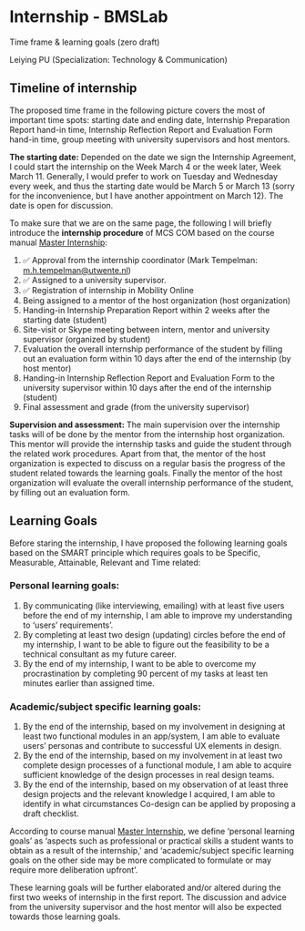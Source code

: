 # Internship - BMSLab

Time frame & learning goals (zero draft)

Leiying PU (Specialization: Technology & Communication)


## Timeline of internship


The proposed time frame in the following picture covers the most of important time spots: starting date and ending date, Internship Preparation Report hand-in time, Internship Reflection Report and Evaluation Form hand-in time, group meeting with university supervisors and host mentors. 


**The starting date:** Depended on the date we sign the Internship Agreement, I could start the internship on the Week March 4 or the week later, Week March 11. Generally, I would prefer to work on Tuesday and Wednesday every week, and thus the starting date would be March 5 or March 13 (sorry for the inconvenience, but I have another appointment on March 12). The date is open for discussion. 


To make sure that we are on the same page, the following I will briefly introduce the **internship procedure** of MCS COM based on the course manual [Master Internship](https://www.utwente.nl/en/com/graduation-web/master/internship/manual.pdf):

1. ✅ Approval from the internship coordinator (Mark Tempelman: m.h.tempelman@utwente.nl)
2. ✅ Assigned to a university supervisor. 
3. ✅ Registration of internship in Mobility Online
4. Being assigned to a mentor of the host organization (host organization)
5. Handing-in Internship Preparation Report within 2 weeks after the starting date (student)
6. Site-visit or Skype meeting between intern, mentor and university supervisor (organized by student)
7. Evaluation the overall internship performance of the student by filling out an evaluation form within 10 days after the end of the internship (by host mentor)
8. Handing-in Internship Reflection Report and Evaluation Form to the university supervisor within 10 days after the end of the internship (student)
9. Final assessment and grade (from the university supervisor)   

**Supervision and assessment:** The main supervision over the internship tasks will of be done by the mentor from the internship host organization. This mentor will provide the internship tasks and guide the student through the related work procedures. Apart from that, the mentor of the host organization is expected to discuss on a regular basis the progress of the student related towards the learning goals. Finally the mentor of the host organization will evaluate the overall internship performance of the student, by filling out an evaluation form. 

## Learning Goals
Before staring the internship, I have proposed the following learning goals based on the SMART principle which requires goals to be Specific, Measurable, Attainable, Relevant and Time related:

### Personal learning goals:
1. By communicating (like interviewing, emailing) with at least five users before the end of my internship, I am able to improve my understanding to ‘users’ requirements’. 
1. By completing at least two design (updating) circles before the end of my internship, I want to be able to figure out the feasibility to be a technical consultant  as my future career.
1. By the end of my internship, I want to be able to overcome my procrastination by completing 90 percent of my tasks at least ten minutes earlier than assigned time.

### Academic/subject specific learning goals:
1. By the end of the internship, based on my involvement in designing at least two functional modules in an app/system, I am able to evaluate users’ personas and contribute to successful UX elements in design.
1. By the end of the internship, based on my involvement in at least two complete design processes of a functional module, I am able to acquire sufficient knowledge of the design processes in real design teams. 
1. By the end of the internship, based on my observation of at least three design projects and the relevant knowledge I acquired, I am able to identify in what circumstances Co-design can be applied by proposing a draft checklist. 

According to course manual [Master Internship](https://www.utwente.nl/en/com/graduation-web/master/internship/manual.pdf), we define ‘personal learning goals’ as ‘aspects such as professional or practical skills a student wants to obtain as a result of the internship,' and ‘academic/subject specific learning goals on the other side may be more complicated to formulate or may require more deliberation upfront’.
 
These learning goals will be further elaborated and/or altered during the first two weeks of internship in the first report. The discussion and advice from the university supervisor and the host mentor will also be expected towards those learning goals. 
